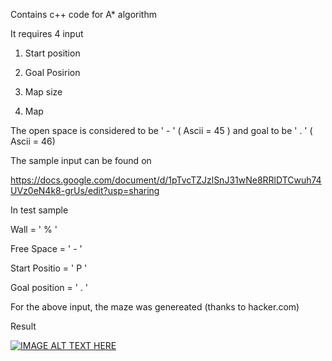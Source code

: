 Contains c++ code for A* algorithm

It requires 4 input

1) Start position

2) Goal Posirion

3) Map size

4) Map

The open space is considered to be ' - ' ( Ascii = 45 ) and goal to be ' . ' ( Ascii = 46)

The sample input can be found on 

https://docs.google.com/document/d/1pTvcTZJzlSnJ31wNe8RRlDTCwuh74UVz0eN4k8-grUs/edit?usp=sharing

In test sample 

Wall = ' % '

Free Space = ' - '

Start Positio = ' P '

Goal position = ' . '

For the above input, the maze was genereated (thanks to hacker.com)

Result

[![IMAGE ALT TEXT HERE](http://img.youtube.com/vi/azx9UGc6go4/0.jpg)](https://www.youtube.com/watch?v=azx9UGc6go4)


